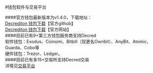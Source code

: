 #钱包软件与交易平台

####官方钱包最新版本为v1.4.0，下载地址：<br/>
[Decrediton 钱包下载](https://github.com/decred/decred-binaries/releases)【官方github】<br/>
[Decrediton 钱包下载](https://www.decred.org/downloads)【官方网站】<br/>
####目前已有9+第三方钱包服务商支持Decred<br/>
软件钱包：Exodus、Coinomi、Bitbill（现更名Ownbit）、AnyBit、Atomic、Guarda、Cobo等<br/>
硬件钱包：Trezor、Ledger。<br/>
####目前已有多15+交易所支持Decred交易 <br/>
详情见[交易平台](exchange_list.md)



